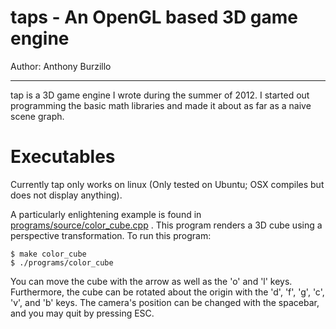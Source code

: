 taps - An OpenGL based 3D game engine
=====================================

Author: Anthony Burzillo

******

tap is a 3D game engine I wrote during the summer of 2012. I started out programming the
basic math libraries and made it about as far as a naive scene graph.

# Executables

Currently tap only works on linux (Only tested on Ubuntu; OSX compiles but does not
display anything).

A particularly enlightening example is found in 
[programs/source/color_cube.cpp](programs/source/color_cube.cpp)
. This program renders a 3D cube using a perspective transformation. To run this program:

```shell
$ make color_cube
$ ./programs/color_cube
```
You can move the cube with the arrow as well as the 'o' and 'l' keys. Furthermore,
the cube can be rotated about the origin with the  'd', 'f', 'g', 'c', 'v', and 'b'
keys. The camera's position can be changed with the spacebar, and you may quit by
pressing ESC.

